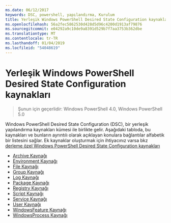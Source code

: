 ```yaml
---
ms.date: 06/12/2017
keywords: DSC, powershell, yapılandırma, Kurulum
title: Yerleşik Windows PowerShell Desired State Configuration kaynakları
ms.openlocfilehash: 56a2fec5862530d428d5d96c4200d1913af79876
ms.sourcegitcommit: e04292a9c10de9a8391d529b7f7aa3753b362dbe
ms.translationtype: MT
ms.contentlocale: tr-TR
ms.lasthandoff: 01/04/2019
ms.locfileid: "54048619"
---
```

# <a name="built-in-windows-powershell-desired-state-configuration-resources"></a>Yerleşik Windows PowerShell Desired State Configuration kaynakları

> Şunun için geçerlidir: Windows PowerShell 4.0, Windows PowerShell 5.0

Windows PowerShell Desired State Configuration (DSC), bir yerleşik yapılandırma kaynakları kümesi ile birlikte gelir. Aşağıdaki tabloda, bu kaynakları ve bunların ayrıntılı olarak açıklayan konulara bağlantılar alfabetik bir listesini sağlar. Ek kaynaklar oluşturmak için ihtiyacınız varsa bkz [derleme özel Windows PowerShell Desired State Configuration kaynakları](../../../resources/authoringResource.md)

* [Archive Kaynağı](archiveResource.md)
* [Environment Kaynağı](environmentResource.md)
* [File Kaynağı](fileResource.md)
* [Group Kaynağı](groupResource.md)
* [Log Kaynağı](logResource.md)
* [Package Kaynağı](packageResource.md)
* [Registry Kaynağı](registryResource.md)
* [Script Kaynağı](scriptResource.md)
* [Service Kaynağı](serviceResource.md)
* [User Kaynağı](userResource.md)
* [WindowsFeature Kaynağı](windowsfeatureResource.md)
* [WindowsProcess Kaynağı](windowsProcessResource.md)